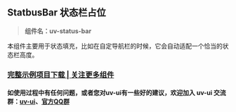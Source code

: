 ## StatbusBar 状态栏占位

> **组件名：uv-status-bar**

本组件主要用于状态填充，比如在自定导航栏的时候，它会自动适配一个恰当的状态栏高度。

### [完整示例项目下载 | 关注更多组件](https://ext.dcloud.net.cn/plugin?name=uv-ui)

#### 如使用过程中有任何问题，或者您对uv-ui有一些好的建议，欢迎加入 uv-ui 交流群：<a href="https://ext.dcloud.net.cn/plugin?id=12287" target="_blank">uv-ui</a>、<a href="https://www.uvui.cn/components/addQQGroup.html" target="_blank">官方QQ群</a>

